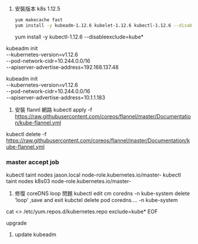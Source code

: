 1. 安裝版本 k8s 1.12.5

   ```bash
   yum makecache fast
   yum install -y kubeadm-1.12.6 kubelet-1.12.6 kubectl-1.12.6 --disableexclude=kube*
   ```
   yum install -y kubectl-1.12.6 --disableexclude=kube*

kubeadm init \
  --kubernetes-version=v1.12.6 \
  --pod-network-cidr=10.244.0.0/16 \
  --apiserver-advertise-address=192.168.137.48

kubeadm init \
  --kubernetes-version=v1.12.6 \
  --pod-network-cidr=10.244.0.0/16 \
  --apiserver-advertise-address=10.1.1.183



1. 安裝 flannl 網路
kubectl apply -f  https://raw.githubusercontent.com/coreos/flannel/master/Documentation/kube-flannel.yml

kubectl delete -f  https://raw.githubusercontent.com/coreos/flannel/master/Documentation/kube-flannel.yml



### master accept job
kubectl taint nodes jason.local node-role.kubernetes.io/master-
kubectl taint nodes k8s03 node-role.kubernetes.io/master-


1. 修復 coreDNS loop 問題
kubectl edit cm coredns -n kube-system
delete ‘loop’ ,save and exit
kubctel delete pod coredns.... -n kube-system



cat <<EOF >> /etc/yum.repos.d/kubernetes.repo
exclude=kube*
EOF


upgrade

1. update kubeadm